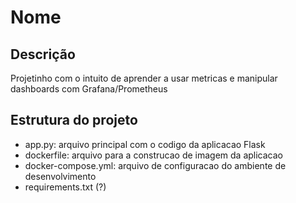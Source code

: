 # Nome

## Descrição

Projetinho com o intuito de aprender a usar metricas e manipular dashboards com Grafana/Prometheus


## Estrutura do projeto

* app.py: arquivo principal com o codigo da aplicacao Flask
* dockerfile: arquivo para a construcao de imagem da aplicacao
* docker-compose.yml: arquivo de configuracao do ambiente de desenvolvimento
* requirements.txt (?)

